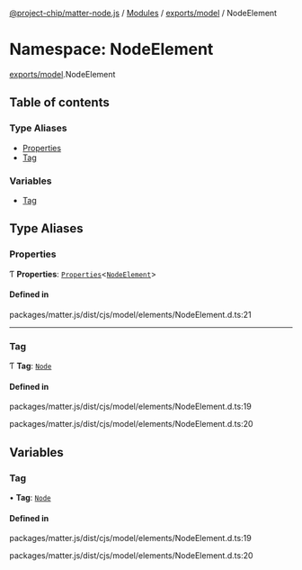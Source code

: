 [@project-chip/matter-node.js](../README.md) / [Modules](../modules.md) / [exports/model](exports_model.md) / NodeElement

# Namespace: NodeElement

[exports/model](exports_model.md).NodeElement

## Table of contents

### Type Aliases

- [Properties](exports_model.NodeElement.md#properties)
- [Tag](exports_model.NodeElement.md#tag)

### Variables

- [Tag](exports_model.NodeElement.md#tag-1)

## Type Aliases

### Properties

Ƭ **Properties**: [`Properties`](exports_model.BaseElement.md#properties)<[`NodeElement`](exports_model.md#nodeelement)\>

#### Defined in

packages/matter.js/dist/cjs/model/elements/NodeElement.d.ts:21

___

### Tag

Ƭ **Tag**: [`Node`](../enums/exports_model.ElementTag.md#node)

#### Defined in

packages/matter.js/dist/cjs/model/elements/NodeElement.d.ts:19

packages/matter.js/dist/cjs/model/elements/NodeElement.d.ts:20

## Variables

### Tag

• **Tag**: [`Node`](../enums/exports_model.ElementTag.md#node)

#### Defined in

packages/matter.js/dist/cjs/model/elements/NodeElement.d.ts:19

packages/matter.js/dist/cjs/model/elements/NodeElement.d.ts:20
